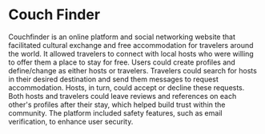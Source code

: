 # Couch Finder

Couchfinder is an online platform and social networking website that facilitated cultural exchange and free accommodation for travelers around the world. It allowed travelers to connect with local hosts who were willing to offer them a place to stay for free. Users could create profiles and define/change as either hosts or travelers. Travelers could search for hosts in their desired destination and send them messages to request accommodation. Hosts, in turn, could accept or decline these requests. Both hosts and travelers could leave reviews and references on each other's profiles after their stay, which helped build trust within the community. The platform included safety features, such as email verification, to enhance user security.
